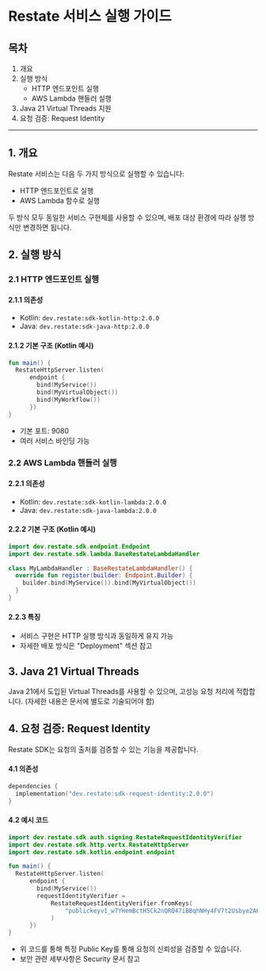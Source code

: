 # Restate 서비스 실행 가이드

## 목차
1. 개요
2. 실행 방식
   - HTTP 엔드포인트 실행
   - AWS Lambda 핸들러 실행
3. Java 21 Virtual Threads 지원
4. 요청 검증: Request Identity

---

## 1. 개요
Restate 서비스는 다음 두 가지 방식으로 실행할 수 있습니다:
- HTTP 엔드포인트로 실행
- AWS Lambda 함수로 실행

두 방식 모두 동일한 서비스 구현체를 사용할 수 있으며, 배포 대상 환경에 따라 실행 방식만 변경하면 됩니다.


## 2. 실행 방식

### 2.1 HTTP 엔드포인트 실행

#### 2.1.1 의존성
- Kotlin: `dev.restate:sdk-kotlin-http:2.0.0`
- Java: `dev.restate:sdk-java-http:2.0.0`

#### 2.1.2 기본 구조 (Kotlin 예시)
```kotlin
fun main() {
  RestateHttpServer.listen(
      endpoint {
        bind(MyService())
        bind(MyVirtualObject())
        bind(MyWorkflow())
      })
}
```
- 기본 포트: 9080
- 여러 서비스 바인딩 가능


### 2.2 AWS Lambda 핸들러 실행

#### 2.2.1 의존성
- Kotlin: `dev.restate:sdk-kotlin-lambda:2.0.0`
- Java: `dev.restate:sdk-java-lambda:2.0.0`

#### 2.2.2 기본 구조 (Kotlin 예시)
```kotlin
import dev.restate.sdk.endpoint.Endpoint
import dev.restate.sdk.lambda.BaseRestateLambdaHandler

class MyLambdaHandler : BaseRestateLambdaHandler() {
  override fun register(builder: Endpoint.Builder) {
    builder.bind(MyService()).bind(MyVirtualObject())
  }
}
```

#### 2.2.3 특징
- 서비스 구현은 HTTP 실행 방식과 동일하게 유지 가능
- 자세한 배포 방식은 "Deployment" 섹션 참고


## 3. Java 21 Virtual Threads
Java 21에서 도입된 Virtual Threads를 사용할 수 있으며, 고성능 요청 처리에 적합합니다. (자세한 내용은 문서에 별도로 기술되어야 함)


## 4. 요청 검증: Request Identity

Restate SDK는 요청의 출처를 검증할 수 있는 기능을 제공합니다.

#### 4.1 의존성
```kotlin
dependencies {
  implementation("dev.restate:sdk-request-identity:2.0.0")
}
```

#### 4.2 예시 코드
```kotlin
import dev.restate.sdk.auth.signing.RestateRequestIdentityVerifier
import dev.restate.sdk.http.vertx.RestateHttpServer
import dev.restate.sdk.kotlin.endpoint.endpoint

fun main() {
  RestateHttpServer.listen(
      endpoint {
        bind(MyService())
        requestIdentityVerifier =
            RestateRequestIdentityVerifier.fromKeys(
                "publickeyv1_w7YHemBctH5Ck2nQRQ47iBBqhNHy4FV7t2Usbye2A6f",
            )
      })
}
```

- 위 코드를 통해 특정 Public Key를 통해 요청의 신뢰성을 검증할 수 있습니다.
- 보안 관련 세부사항은 Security 문서 참고